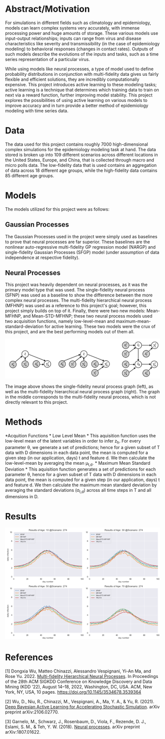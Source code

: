 <!---
![Image](images/IMAGE_TO_BE_INSERTED.png)
<p align="center"><em>IMAGE TITLE</em></p>
-->

# Abstract/Motivation

For simulations in different fields such as climatology and epidemiology, models can learn complex systems very accurately, with immense processing power and huge amounts of storage. These various models use input-output relationships; inputs can range from virus and disease characteristics like severity and transmissibility (in the case of epidemiology modeling) to behavioral responses (changes in contact rates). Outputs of such models describe the evolutions of the inputs and tasks, such as a time series representation of a particular virus. 

While using models like neural processes, a type of model used to define probability distributions in conjunction with multi-fidelity data gives us fairly flexible and efficient solutions, they are incredibly computationally expensive. This project introduces active learning to these modeling tasks; active learning is a technique that determines which training data to train on next via a reward function, further improving model stability. This project explores the possibilities of using active learning on various models to improve accuracy and in turn provide a better method of epidemiology modeling with time series data. 

# Data
The data used for this project contains roughly 7000 high-dimensional complex simulations for the epidemiology modeling task at hand. The data stored is broken up into 109 different scenarios across different locations in the United States, Europe, and China, that is collected through macro and micro polls data. The low-fidelity data that is used contains an aggregation of data across 18 different age groups, while the high-fidelity data contains 85 different age groups.

# Models
The models utilized for this project were as follows:

## Gaussian Processes
The Gaussian Processes used in the project were simply used as baselines to prove that neural processes are far superior. These baselines are the nonlinear auto-regressive multi-fidelity GP regression model (NARGP) and single-fidelity Gaussian Processes (SFGP) model (under assumption of data independence at respective fidelity).

## Neural Processes
This project was heavily dependent on neural processes, as it was the primary model type that was used. The single-fidelity neural process (SFNP) was used as a baseline to show the difference between the more complex neural processes. The multi-fidelity hierarchical neural process (MFHNP) was used as a reference to this project's goal; however, this project simply builds on top of it. Finally, there were two new models: Mean-MFHNP, and Mean-STD-MFHNP; these two neural process models used two acquisition functions, namely low-level-mean and maximum-mean-standard-deviation for active learning. These two models were the crux of this project, and are the best performing models out of them all. 

<img src="assets/img/NP_GRAPHS.png" class="img-responsive" alt="">

The image above shows the single-fidelity neural process graph (left), as well as the multi-fidelity hierarchical neural process graph (right). The graph in the middle corresponds to the multi-fidelity neural process, which is not directly relevant to this project.

# Methods
*Acquition Functions
              * Low Level Mean
                  * This aquisition function uses the low-level mean of the latent variables in order to infer z<sub>h</sub>. For every parameter θ, we generate a set of predictions; hence for a given subset of T data with D dimensions in each data point, the mean is computed for a given step (in our application, days) t and feature d. We then calculate the low-level-mean by averaging the mean μ<sub>t,d</sub>.
              * Maximum Mean Standard Deviation
                  * This aquisition function generates a set of predictions for each parameter θ, hence for a given subset of T data with D dimensions in each data point, the mean is computed for a given step (in our application, days) t and feature d. We then calculate the maximum mean standard deviation by averaging the standard deviations (σ<sub>t,d</sub>) across all time steps in T and all dimensions in D.

# Results
<img src="assets/img/AL_graph.png" class="img-responsive" alt="">


# References
\[1\] Dongxia Wu, Matteo Chinazzi, Alessandro Vespignani, Yi-An Ma, and Rose Yu. 2022. [Multi-fidelity Hierarchical Neural Processes](https://par.nsf.gov/servlets/purl/10347794). In Proceedings of the 28th ACM SIGKDD Conference on Knowledge Discovery and Data Mining (KDD ’22), August 14–18, 2022, Washington, DC, USA. ACM, New York, NY, USA, 10 pages. https://doi.org/10.1145/3534678.3539364

\[2\] Wu, D., Niu, R., Chinazzi, M., Vespignani, A., Ma, Y. A., & Yu, R. (2021). [Deep Bayesian Active Learning for Accelerating Stochastic Simulation](https://arxiv.org/pdf/2106.02770.pdf). arXiv preprint arXiv:2106.02770. 

\[3\] Garnelo, M., Schwarz, J., Rosenbaum, D., Viola, F., Rezende, D. J., Eslami, S. M., & Teh, Y. W. (2018). [Neural processes](https://arxiv.org/pdf/1807.01622.pdf). arXiv preprint arXiv:1807.01622.
